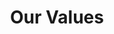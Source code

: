 ---
title: "Our Values"
values:
  - title: "Simplicity"
    description: "We solve complex problems with elegant solutions."
    points:
      - "Writing clean, readable code that others can easily understand"
      - "Starting with the simplest solution that could work"
      - "Continuously refactoring to reduce complexity"
      - "Clear communication in all our interactions"
  - title: "Unity"
    description: "We own our code and success together."
    points:
      - "No single person owns a piece of code - we all do"
      - "Supporting each other's learning and growth"
      - "Sharing both successes and challenges openly"
      - "Working together to solve problems"
  - title: "Courage"
    description: "We embrace change and face challenges directly."
    points:
      - "Speaking up when we see something that could be better"
      - "Being honest about our mistakes and learning from them"
      - "Taking on technical challenges confidently"
      - "Giving and receiving direct feedback"
---